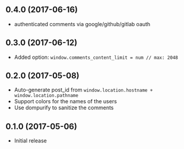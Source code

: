 ## 0.4.0 (2017-06-16)

* authenticated comments via google/github/gitlab oauth

## 0.3.0 (2017-06-12)

* Added option: ```window.comments_content_limit = num // max: 2048```

## 0.2.0 (2017-05-08)

* Auto-generate post_id from ```window.location.hostname + window.location.pathname```
* Support colors for the names of the users
* Use dompurify to sanitize the comments

## 0.1.0 (2017-05-06)

* Initial release

